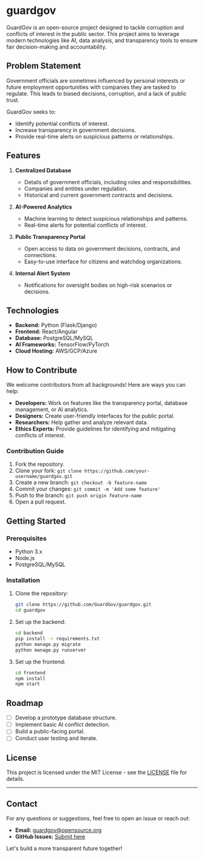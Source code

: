 # guardgov


GuardGov is an open-source project designed to tackle corruption and conflicts of interest in the public sector. This project aims to leverage modern technologies like AI, data analysis, and transparency tools to ensure fair decision-making and accountability.

## Problem Statement
Government officials are sometimes influenced by personal interests or future employment opportunities with companies they are tasked to regulate. This leads to biased decisions, corruption, and a lack of public trust.

GuardGov seeks to:
- Identify potential conflicts of interest.
- Increase transparency in government decisions.
- Provide real-time alerts on suspicious patterns or relationships.

## Features
1. **Centralized Database**
   - Details of government officials, including roles and responsibilities.
   - Companies and entities under regulation.
   - Historical and current government contracts and decisions.

2. **AI-Powered Analytics**
   - Machine learning to detect suspicious relationships and patterns.
   - Real-time alerts for potential conflicts of interest.

3. **Public Transparency Portal**
   - Open access to data on government decisions, contracts, and connections.
   - Easy-to-use interface for citizens and watchdog organizations.

4. **Internal Alert System**
   - Notifications for oversight bodies on high-risk scenarios or decisions.

## Technologies
- **Backend:** Python (Flask/Django)
- **Frontend:** React/Angular
- **Database:** PostgreSQL/MySQL
- **AI Frameworks:** TensorFlow/PyTorch
- **Cloud Hosting:** AWS/GCP/Azure

## How to Contribute
We welcome contributors from all backgrounds! Here are ways you can help:
- **Developers:** Work on features like the transparency portal, database management, or AI analytics.
- **Designers:** Create user-friendly interfaces for the public portal.
- **Researchers:** Help gather and analyze relevant data.
- **Ethics Experts:** Provide guidelines for identifying and mitigating conflicts of interest.

### Contribution Guide
1. Fork the repository.
2. Clone your fork: `git clone https://github.com/your-username/guardgov.git`
3. Create a new branch: `git checkout -b feature-name`
4. Commit your changes: `git commit -m 'Add some feature'`
5. Push to the branch: `git push origin feature-name`
6. Open a pull request.

## Getting Started
### Prerequisites
- Python 3.x
- Node.js
- PostgreSQL/MySQL

### Installation
1. Clone the repository:
   ```bash
   git clone https://github.com/GuardGov/guardgov.git
   cd guardgov
   ```
2. Set up the backend:
   ```bash
   cd backend
   pip install -r requirements.txt
   python manage.py migrate
   python manage.py runserver
   ```
3. Set up the frontend:
   ```bash
   cd frontend
   npm install
   npm start
   ```

## Roadmap
- [ ] Develop a prototype database structure.
- [ ] Implement basic AI conflict detection.
- [ ] Build a public-facing portal.
- [ ] Conduct user testing and iterate.

## License
This project is licensed under the MIT License - see the [LICENSE](LICENSE) file for details.

---

## Contact
For any questions or suggestions, feel free to open an issue or reach out:
- **Email:** guardgov@opensource.org
- **GitHub Issues:** [Submit here](https://github.com/GuardGov/guardgov/issues)

Let's build a more transparent future together!

